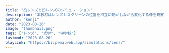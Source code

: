 ```yaml
---
title: "凸レンズと凹レンズのシミュレーション"
description: "本教材はレンズとスクリーンの位置を相互に動かしながら変化する像を観察するためのシミュレーション教材です。"
author: "kenji"
date: "2023-08-26"
image: "thumbnail.png"
tags: ["レンズ", "光学", "中学校"]
lastmod: "2023-08-26"
playLink: "https://bicpema.web.app/simulations/lens/"
---
```

